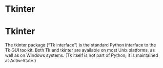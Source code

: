 # Tkinter
<h1>Tkinter</h1>
<p>The tkinter package (“Tk interface”) is the standard Python interface to the Tk GUI toolkit. Both Tk and tkinter are available on most Unix platforms, as well as on Windows systems. (Tk itself is not part of Python; it is maintained at ActiveState.)</p>
